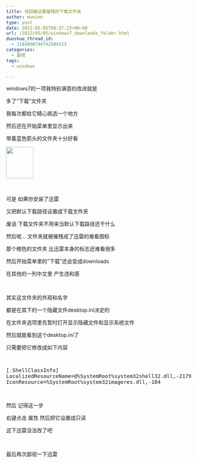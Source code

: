 ```yaml
---
title: 找回被迅雷摧残的下载文件夹
author: muninn
type: post
date: 2012-05-05T09:37:23+00:00
url: /2012/05/05/windows7_downloads_folder.html
duoshuo_thread_id:
  - 1184800744742584323
categories:
  - 鄙视
tags:
  - windows

---
```

windows7的一项我特别满意的改进就是

多了&#8221;下载&#8221;文件夹

我每次都给它精心挑选一个地方

然后还在开始菜单里显示出来

带着蓝色箭头的文件夹十分好看

[<img class="alignnone size-full wp-image-316008" title="ahBzfm11bmlubnRlY2gtaHJkcg0LEgVNZWRpYRjT0xMM" src="https://tech.crandom.com/wp-content/uploads/2012/05/ahBzfm11bmlubnRlY2gtaHJkcg0LEgVNZWRpYRjT0xMM.png" alt="" width="74" height="86" />][1]

&nbsp;

可是 如果你安装了迅雷

又把默认下载路径设置成下载文件夹

废话 下载文件夹不用来当默认下载路径还干什么

然后呢&#8230; 文件夹就被摧残成了迅雷的难看图标

那个橙色的文件夹 比迅雷本身的标志还难看很多

然后开始菜单里的&#8221;下载&#8221;还会变成downloads

在其他的一列中文里 产生违和感

&nbsp;

其实这文件夹的外观和名字

都是在其下的一个隐藏文件desktop.ini决定的

在文件夹选项里先暂时打开显示隐藏文件和显示系统文件

然后就能看到这个desktop.ini了

只需要把它修改成如下内容

&nbsp;

<pre class="lang:default decode:true ">[.ShellClassInfo] 
LocalizedResourceName=@%SystemRoot%system32shell32.dll,-21798 
IconResource=%SystemRoot%system32imageres.dll,-184</pre>

&nbsp;

然后 记得这一步

右键点击 属性 然后把它设置成只读

这下迅雷没法改了吧

&nbsp;

最后再次鄙视一下迅雷

 [1]: https://tech.crandom.com/wp-content/uploads/2012/05/ahBzfm11bmlubnRlY2gtaHJkcg0LEgVNZWRpYRjT0xMM.png